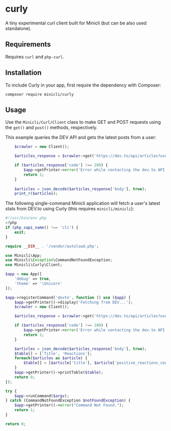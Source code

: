 # curly
A tiny experimental curl client built for Minicli (but can be also used standalone). 

## Requirements

Requires `curl` and `php-curl`.

## Installation

To include Curly in your app, first require the dependency with Composer:

```shell
composer require minicli/curly
```

## Usage

Use the `Minicli/Curl/Client` class to make GET and POST requests using the `get()` and `post()` methods, respectively.

This example queries the DEV API and gets the latest posts from a user:

```php
    $crawler = new Client();

    $articles_response = $crawler->get('https://dev.to/api/articles?username=erikaheidi');

    if ($articles_response['code'] !== 200) {
        $app->getPrinter->error('Error while contacting the dev.to API.');
        return 1;
    }
    
    $articles = json_decode($articles_response['body'], true);
    print_r($articles);
```

The following single-command Minicli application will fetch a user's latest stats from DEV.to using Curly (this requires `minicli/minicli`):

```php
#!/usr/bin/env php
<?php
if (php_sapi_name() !== 'cli') {
    exit;
}

require __DIR__ . '/vendor/autoload.php';

use Minicli\App;
use Minicli\Exception\CommandNotFoundException;
use Minicli\Curly\Client;

$app = new App([
    'debug' => true,
    'theme' => '\Unicorn'
]);

$app->registerCommand('devto', function () use ($app) {
    $app->getPrinter()->display('Fetching from DEV...');
    $crawler = new Client();

    $articles_response = $crawler->get('https://dev.to/api/articles?username=DEVUSERNAME');

    if ($articles_response['code'] !== 200) {
        $app->getPrinter->error('Error while contacting the dev.to API.');
        return 1;
    }

    $articles = json_decode($articles_response['body'], true);
    $table[] = ['Title', 'Reactions'];
    foreach($articles as $article) {
        $table[] = [$article['title'], $article['positive_reactions_count']];
    }
    $app->getPrinter()->printTable($table);
    return 0;
});

try {
    $app->runCommand($argv);
} catch (CommandNotFoundException $notFoundException) {
    $app->getPrinter()->error("Command Not Found.");
    return 1;
}

return 0;
```


